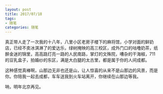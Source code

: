 ```yaml
---
layout: post
title: 2017/07/18
tags:
- 随笔
categories: 随笔
---
```

真正带人走了一次我的十八年，八里小区老房子楼下的麻将馆，小学对面的鲜奶店，已经不卖冰淇淋了的爱达乐，绿树掩映的高三校区，成外门口的咕噜奶茶，纸醉金迷的锦里，高高路灯亮一路的人民南路，掌灯的文殊院，嘈杂的干海椒，711的豆乳盒子，拍婚纱的东区，满是大白腿的太古里，都是属于你的人间成都。

这种感觉真棒啊，山那边无非也还是山，让人惊喜的从来不是山那边的风景，而是你。你陪我一起去成都，车车送我到火车站离开，你继续在山那边等我。

呐，明年北京再见。
